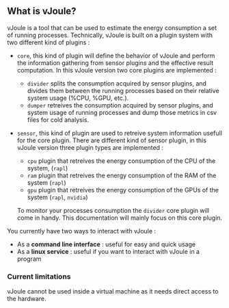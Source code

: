 ## What is vJoule?
vJoule is a tool that can be used to estimate the energy consumption a
set of running processes. Technically, vJoule is built on a plugin
system with two different kind of plugins :

- `core`, this kind of plugin will define the behavior of vJoule and perform the information gathering from sensor plugins and the effective result computation. In this vJoule version two core plugins are implemented : 
   + `divider` splits the consumption acquired by sensor plugins, and divides them between the running processes based on their relative system usage (%CPU, %GPU, etc.).
   + `dumper` retreives the consumption acquired by sensor plugins, and system usage of running processes and dump those metrics in csv files for cold analysis.   
- `sensor`, this kind of plugin are used to retreive system information usefull for the core plugin. There are different kind of sensor plugin, in this vJoule version three plugin types are implemented : 
   + `cpu` plugin that retreives the energy consumption of the CPU of the system, (`rapl`)
   + `ram` plugin that retreives the energy consumption of the RAM of the system  (`rapl`)
   + `gpu` plugin that retreives the energy consumption of the GPUs of the system  (`rapl`, `nvidia`)
   
   To monitor your processes consumption the `divider` core plugin will come in handy. This documentation will mainly focus on this core plugin. 



You currently have two ways to interact with vJoule :
- As a **command line interface** : useful for easy and quick usage
- As a **linux service** : useful if you want to interact with vJoule in a program 

### Current limitations
vJoule cannot be used inside a virtual machine as it needs direct access to the hardware.
